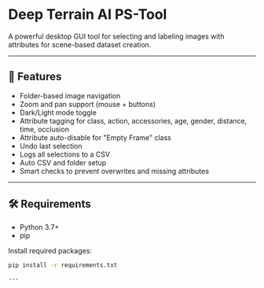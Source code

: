 # Deep Terrain AI PS-Tool

A powerful desktop GUI tool for selecting and labeling images with attributes for scene-based dataset creation.

---

## 🚀 Features

- Folder-based image navigation
- Zoom and pan support (mouse + buttons)
- Dark/Light mode toggle
- Attribute tagging for class, action, accessories, age, gender, distance, time, occlusion
- Attribute auto-disable for "Empty Frame" class
- Undo last selection
- Logs all selections to a CSV
- Auto CSV and folder setup
- Smart checks to prevent overwrites and missing attributes

---

## 🛠 Requirements

- Python 3.7+
- pip

Install required packages:

```bash
pip install -r requirements.txt

---
